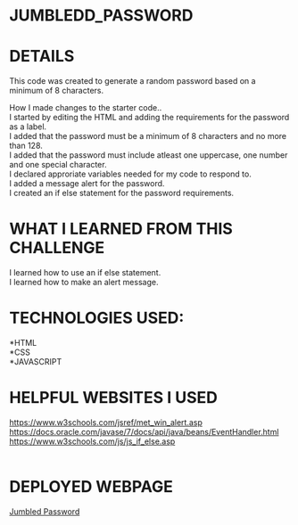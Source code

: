 # JUMBLEDD_PASSWORD

# DETAILS
This code was created to generate a random password based on a minimum of 8 characters.<br>

How I made changes to the starter code..<br>
I started by editing the HTML and adding the requirements for the password as a label.<br>
I added that the password must be a minimum of 8 characters and no more than 128.<br>
I added that the password must include atleast one uppercase, one number and one special character.<br>
I declared approriate variables needed for my code to respond to.<br>
I added a message alert for the password.<br>
I created an if else statement for the password requirements.

# WHAT I LEARNED FROM THIS CHALLENGE
I learned how to use an if else statement.<br>
I learned how to make an alert message.

# TECHNOLOGIES USED:
*HTML
<br>
*CSS
<br>
*JAVASCRIPT

# HELPFUL WEBSITES I USED
https://www.w3schools.com/jsref/met_win_alert.asp <br>
https://docs.oracle.com/javase/7/docs/api/java/beans/EventHandler.html <br>
https://www.w3schools.com/js/js_if_else.asp <br><br>

# DEPLOYED WEBPAGE
<a href="https://lianajayde.github.io/Jumbledd_Password/">Jumbled Password</a>
